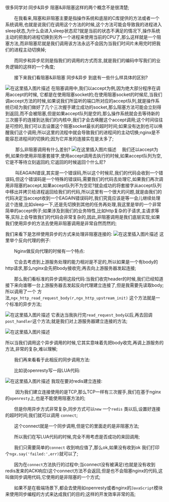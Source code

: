 很多同学对:同步&异步 阻塞&非阻塞这样的两个概念不是很清楚;

　　在我看来,阻塞和非阻塞主要是指操作系统和底层的C库提供的方法或者一个系统调用,也就是说我们在调用这个方法的时候,这个方法可能会导致我的进程进入sleep状态,为什么会进入sleep状态尼?就是当前的状态不满足的情况下,操作系统主动的把我的进程切换到另外一个进程来使用当前的CPU了,那么这样就是一个阻塞方法,而非阻塞尼就是我们调用该方法永远不会因为当我们时间片未用完时把我们的进程主动切换掉;

　　而同步和异步尼则是指我们的调用的方式而言,就是我们的编码中写我们的业务逻辑的这样的一个角度;

　　接下来我们看阻塞&非阻塞 同步&异步 到底有一些什么样具体的区别?

![在这里插入图片描述](https://img-blog.csdnimg.cn/336d4947b7fd4c52937957afd7ed5618.png)
在阻塞调用中,我们以accept为例,因为绝大部分程序在调用accept的时候, 它都是在使用阻塞socket的;在使用阻塞socket的时候尼,当我们调accept方法的时候,如果说我们所监听的端口所对应的accept队列,就是操作系统已经为我们做好了几个三次握手建立成功的socket,那么阻塞方法可能会立刻得到返回,而不会被阻塞,但是如果accept队列是空的,那么操作系统就会去等待新的三次握手的连接到达我们的内核中,我们才会去唤醒这个accept调用;这个时间往往是可控的,我们可以去设置这个阻塞socket最长的超时时间;如果没有达到也可以唤醒我们这个调用;所以这里的流程中就会导致我们的进程间的主动切换;nginx是不能容忍进程间的切换的;因为它并发的连接实在是太多了;

　　
那么非阻塞调用有什么差别?
![在这里插入图片描述](https://img-blog.csdnimg.cn/69629f67ecc445a29fb8a15d403989e8.png)
　我们还以accept为例,如果你使用非阻塞套接字,使用accept调用去执行的时候,如果accept队列为空,它是不等待立刻返回的,它返回的时候返回个什么尼?

　　 叫EAGAIN错误,其实是一个错误码,所以这个时候尼,我们的代码会收到一个错误码,但这个错误码是一个特殊的错误码,需要我们的代码去处理它,如果我们再次调用非阻塞的accept,如果accept队列不为空尼?就会成功的将套接字从accept队列中移出并拷贝给进程返回给我们的代码,所以这里有一个很大的问题,就是由我们的代码决定当accept收到一个EAGAIN错误码时,我们究竟应该是等一会儿继续处理这个连接,比如sleep一下,还是先切换到其他的任务再处理,我这里是举的一个非常简单的accept例子;如果涉及到我们的业务特性,比如http复杂的子请求,主请求等等,实际上会导致我们的代码会非常复杂的,因此,非阻塞调用是我们底层实现;如果我们使用异步的方法去使用非阻塞调用是非常自然而然的;

我们来看下是怎样使用异步的方式来处理非阻塞连接的:
![在这里插入图片描述](https://img-blog.csdnimg.cn/cb3b6c75ef13482e8e65f29cf39a978b.png)
这里举个反向代理的例子:

　　Nginx做反向代理的时候有一个特点:

　　它会去考虑到上游服务处理的能力相对是不足的,所以如果是一个有body的http请求,那么nginx会先把body接收完;再去向上游服务器发起连接;

　　那么我们看标准的异步调用这段代码:当我们收完header的时候,我们已经知道接下来向谁哪一台上游服务器去发起反向代理建立连接了,但是我需要先读取body;所以调用了一个 方法,`ngx_http_read_request_body(r,ngx_http_upstream_init)` 这个方法就是一个标准的异步方法;

![在这里插入图片描述](https://img-blog.csdnimg.cn/933ad091f2f24c1a9871ea1d442d8797.png)
它表达当我执行完`read_request_body`以后,再去回调`post_handler`这个方法;就是我们对上游服务器建立连接的方法;

![在这里插入图片描述](https://img-blog.csdnimg.cn/054a2ee43dea4ee6a2a7e79043c2735f.png)

所以当我们调用这个异步调用的时候,它其实意味着先把body收完,再调上游服务的方法,非常的复杂,难以理解;

　　我们再来看看于此相反的同步调用方法:

　　比如说openresty写一段LUA代码:

![在这里插入图片描述](https://img-blog.csdnimg.cn/2398294906bf4f3ea962ed65897dda35.png)
我现在要对redis建立连接:

　　 因为我们建立连接使用的是TCP,那么TCP一样有三次握手,我们在基于nginx的`openresty`上,也是不能使用阻塞方法的;

　　但是你用异步方式非常复杂,同步方式可以`new` 一个`redis` 类以后,设置好连接的超时时间;我们就可以调用 `connect`;

　　这个connect就是一个同步调用,但是它的里面走的是非阻塞方法;

　　所以我们在写LUA代码的时候,完全不用考虑是否成功的来回调用;

　　我们只需要简单的`connect` 收到响应值了,那么ok,如果没有收到ok 我们打印个`ngx.say('failed:',err)`就可以了;

　　因为在`connect`方法执行的过程中;当connect没有被满足(也就是没有收到redis发来的ACK响应)这个connect方法不会返回,但是也不会阻塞nginx的代码,这叫做同步调用代码,它使用的是非阻塞的一个方式;

　　如果不是在极端场景下,都会去使用如openresty或者nginx的`JavaScript`模块来使用同步编程的方式来达成我们的目的;这样的开发效率非常的高;
